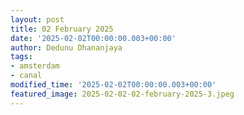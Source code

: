 ```yaml
---
layout: post
title: 02 February 2025
date: '2025-02-02T00:00:00.003+00:00'
author: Dedunu Dhananjaya
tags:
- amsterdam
- canal
modified_time: '2025-02-02T00:00:00.003+00:00'
featured_image: 2025-02-02-02-february-2025-3.jpeg
---
```


